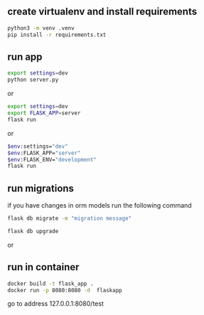 ## create virtualenv and install requirements

```sh
python3 -m venv .venv
pip install -r requirements.txt
```

## run app
```sh
export settings=dev
python server.py
```
or
```sh
export settings=dev
export FLASK_APP=server
flask run
```

or
```sh
$env:settings="dev"
$env:FLASK_APP="server"
$env:FLASK_ENV="development"
flask run
```

## run migrations
if you have changes in orm models run the following command

```sh
flask db migrate -m "migration message"

```

```sh
flask db upgrade
```
or 

## run in container

```sh
docker build -t flask_app .
docker run -p 8080:8080 -d  flaskapp
```
go to address 127.0.0.1:8080/test 
